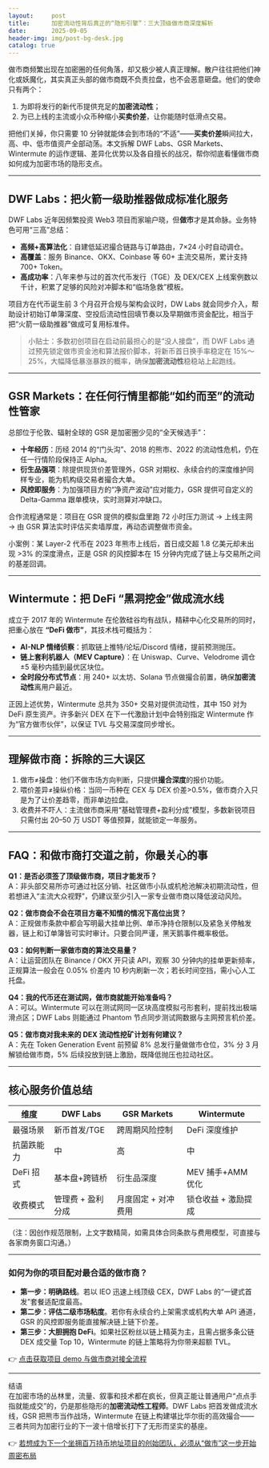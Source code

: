 ```yaml
---
layout:     post
title:      加密流动性背后真正的“隐形引擎”：三大顶级做市商深度解析
date:       2025-09-05
header-img: img/post-bg-desk.jpg
catalog: true
---
```


做市商频繁出现在加密圈的任何角落，却又极少被人真正理解。散户往往把他们神化或妖魔化，其实真正头部的做市商既不负责拉盘，也不会恶意砸盘。他们的使命只有两个：  
1. 为即将发行的新代币提供充足的**加密流动性**；  
2. 为已上线的主流或小众币种缩小**买卖价差**，让你能随时低滑点交易。  

把他们关掉，你只需要 10 分钟就能体会到市场的“不适”——**买卖价差**瞬间拉大，高、中、低市值资产全部动荡。本文拆解 DWF Labs、GSR Markets、Wintermute 的运作逻辑、差异化优势以及各自擅长的战况，帮你彻底看懂做市商如何成为加密市场的隐形支点。

---

## DWF Labs：把火箭一级助推器做成标准化服务  

DWF Labs 近年因频繁投资 Web3 项目而家喻户晓，但**做市**才是其命脉。业务特色可用“三高”总结：

- **高频+高算法化**：自建低延迟撮合链路与订单路由，7×24 小时自动调仓。  
- **高覆盖**：服务 Binance、OKX、Coinbase 等 60+ 主流交易所，累计支持 700+ Token。  
- **高成功率**：八年来参与过的首次代币发行（TGE）及 DEX/CEX 上线案例数以千计，积累了足够的风险对冲脚本和“临场急救”模板。  

项目方在代币诞生前 3 个月召开合规与架构会议时，DW Labs 就会同步介入，帮助设计初始订单簿深度、空投后流动性回填节奏以及早期做市资金配比，相当于把“火箭一级助推器”做成可复用标准件。  

> 小贴士：多数初创项目在启动前最担心的是“没人接盘”，而 DWF Labs 通过预先锁定做市资金池和算法报价脚本，将新币首日换手率稳定在 15%～25%，大幅降低暴涨暴跌的概率，确保**加密流动性**稳稳站上起跑线。

---

## GSR Markets：在任何行情里都能“如约而至”的流动性管家  

总部位于伦敦、辐射全球的 GSR 是加密圈少见的“全天候选手”：

- **十年经历**：历经 2014 的“门头沟”、2018 的熊市、2022 的流动性危机，仍在任一行情阶段保持正 Alpha。  
- **衍生品强项**：除提供现货价差管理外，GSR 对期权、永续合约的深度维护同样专业，能为机构级交易者撮合大单。  
- **风控即服务**：为加强项目方的“净资产波动”应对能力，GSR 提供可自定义的 Delta-Gamma 跟单模块，实时测算对冲缺口。  

合作流程通常是：项目在 GSR 提供的模拟盘里跑 72 小时压力测试 → 上线主网 → 由 GSR 算法实时评估买卖墙厚度，再动态调整做市资金。  

小案例：某 Layer-2 代币在 2023 年熊市上线后，首日成交超 1.8 亿美元却未出现 >3% 的深度滑点，正是 GSR 的风控脚本在 15 分钟内完成了链上与交易所之间的基差回调。

---

## Wintermute：把 DeFi “黑洞挖金”做成流水线  

成立于 2017 年的 Wintermute 在伦敦硅谷均有战队，精耕中心化交易所的同时，把重心放在 **“DeFi 做市”**，其技术栈可概括为：

- **AI-NLP 情绪侦察**：抓取链上推特/论坛/Discord 情绪，提前预测抛压。  
- **链上套利机器人（MEV Capture）**：在 Uniswap、Curve、Velodrome 调仓 ±5 毫秒内插到最优区块位。  
- **全时段分布式节点**：用 240+ 以太坊、Solana 节点做撮合前置，确保**加密流动性**离用户最近。  

正因上述优势，Wintermute 总共为 350+ 交易对提供流动性，其中 150 对为 DeFi 原生资产。许多新兴 DEX 在下一代激励计划中会特别指定 Wintermute 作为“官方做市伙伴”，以保证 TVL 与交易深度同步增长。

---

## 理解做市商：拆除的三大误区

1. 做市≠操盘：他们不做市场方向判断，只提供**撮合深度**的报价功能。  
2. 喂价差异≠操纵价格：当同一币种在 CEX 与 DEX 价差>0.5%，做市商介入只是为了让价差趋零，而非单边拉盘。  
3. 收费并不吓人：主流做市商采用“基础管理费+盈利分成”模型，多数新锐项目只需付出 20–50 万 USDT 等值预算，就能锁定一年服务。  

---

## FAQ：和做市商打交道之前，你最关心的事

**Q1：是否必须签了顶级做市商，项目才能发币？**  
A：非头部交易所亦可通过社区分销、社区做市小队或机枪池解决初期流动性，但若想进入“主流大众视野”，仍建议至少引入一家专业做市商以降低波动风险。

**Q2：做市商会不会在项目方毫不知情的情况下高位出货？**  
A：正规做市条款中都会写明最大挂单比例、单币净持仓限制以及紧急关停触发器，链上和订单簿皆可实时审计。只要合同严谨，黑天鹅事件概率极低。

**Q3：如何判断一家做市商的算法交易量？**  
A：让运营团队在 Binance / OKX 开只读 API，观察 30 分钟内的挂单更新频率，正规算法一般会在 0.05% 价差内 10 秒内刷新一次；若长时间空挡，需小心人工托盘。

**Q4：我的代币还在测试网，做市商就能开始准备吗？**  
A：可以。Wintermute 可以在测试网同一区块高度模拟弓形套利，提前找出极端滑点区；DWF Labs 则能通过 Phantom 节点同步测试网数据与主网预言机价差。  

**Q5：做市商对我未来的 DEX 流动性挖矿计划有何建议？**  
A：先在 Token Generation Event 前预留 8% 总发行量做做市仓位，3% 分 3 月解锁给做市商，5% 后续投放到链上激励，既降低抛压也拉动社区。  

---

## 核心服务价值总结

| 维度       | DWF Labs               | GSR Markets           | Wintermute           |
|------------|------------------------|------------------------|----------------------|
| 最强场景   | 新币首发/TGE           | 跨周期风险控制        | DeFi 深度维护        |
| 抗菌跌能力 | 中                     | 高                     | 中                   |
| DeFi 招式  | 基本盘+跨链桥          | 衍生品深度             | MEV 捕手+AMM 优化    |
| 收费模式   | 管理费 + 盈利分成       | 月度固定 + 对冲费用     | 锁仓收益 + 激励提成   |

（注：因创作规范限制，上文字数精简，如需具体合同条款与费用模型，可直接与各家商务窗口沟通。）

---

### 如何为你的项目配对最合适的做市商？

- **第一步：明确路线**。若以 IEO 迅速上线顶级 CEX，DWF Labs 的“一键式首发”套餐适配度最高。  
- **第二步：评估二级市场粘度**。若你有永续合约上架需求或机构大单 API 通道，GSR 的风控即服务能直接解决链上链下价差。  
- **第三步：大胆拥抱 DeFi**。如果社区粉丝以链上精英为主，且需占据多条公链 DEX 成交量 Top 10，Wintermute 的链上策略将为你带来超额 TVL。

👉 [点击获取项目 demo 与做市商对接全流程](https://okxdog.com/)

---

结语  
在加密市场的丛林里，流量、叙事和技术都在疯长，但真正能让普通用户“点点手指就能成交”的，仍是那些隐形的**加密流动性工程师**。DWF Labs 把首发做成流水线，GSR 把熊市当作战场，Wintermute 在链上构建堪比华尔街的高效撮合——三者共同为加密行业的下一波十倍增长打下了无形而坚实的基座。  

👉 [若想成为下一个坐拥百万持币地址项目的创始团队，必须从“做市”这一步开始周密布局](https://okxdog.com/)